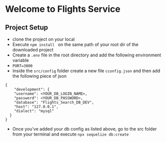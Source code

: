# Welcome to Flights Service 

## Project Setup
- clone the project on your local
- Execute `npm install ` on the same path of your root dir of the downloaded project 
- Create a `.env` file in the root directory and add the following environment variable
- `PORT=3000`
- Inside the `src/config` folder create a new file `cconfig.json` and then add the following piece of json
```
{
    "development": {
    "username": <YOUR_DB_LOGIN_NAME>,
    "password": <YOUR_DB_PASSWORD>,
    "database": "Flights_Search_DB_DEV",
    "host": "127.0.0.1",
    "dialect": "mysql"
  }
}

```
- Once you've added your db config as listed above, go to the src folder from your terminal and execute `npx sequelize db:create`